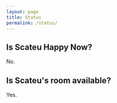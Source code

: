 ```yaml
---
layout: page
title: Status
permalink: /status/
---
```


## Is Scateu Happy Now?
No.

## Is Scateu's room available?
Yes.


